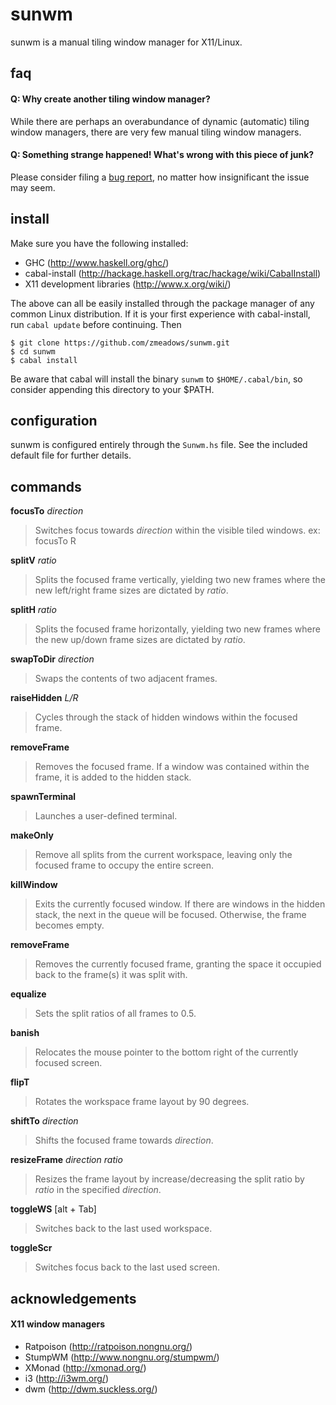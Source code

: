 # sunwm

sunwm is a manual tiling window manager for X11/Linux.

## faq

#### Q: Why create another tiling window manager?
While there are perhaps an overabundance of dynamic (automatic) tiling window managers, there are very few manual tiling window managers.


#### Q: Something strange happened! What's wrong with this piece of junk?
Please consider filing a [bug report](https://github.com/zmeadows/sunwm/issues), no matter how insignificant the issue may seem.


## install

Make sure you have the following installed:

* GHC (http://www.haskell.org/ghc/)
* cabal-install (http://hackage.haskell.org/trac/hackage/wiki/CabalInstall)
* X11 development libraries (http://www.x.org/wiki/)

The above can all be easily installed through the package manager of any common Linux distribution. If it is your first experience with cabal-install, run <code>cabal update</code> before continuing. Then

<pre><code>$ git clone https://github.com/zmeadows/sunwm.git
$ cd sunwm
$ cabal install</pre></code>

Be aware that cabal will install the binary <code>sunwm</code> to <code>$HOME/.cabal/bin</code>, so consider appending this directory to your $PATH.

## configuration

sunwm is configured entirely through the <code>Sunwm.hs</code> file. See the included default file for further details.

## commands

<b>focusTo</b> <i>direction</i> <br />
>Switches focus towards <i>direction</i> within the visible tiled windows.
ex: focusTo R

<b>splitV</b> <i>ratio</i> <br />
>Splits the focused frame vertically, yielding two new frames where the new left/right frame sizes are dictated by <i>ratio</i>.

<b>splitH</b> <i>ratio</i> <br />
>Splits the focused frame horizontally, yielding two new frames where the new up/down frame sizes are dictated by <i>ratio</i>.

<b>swapToDir</b> <i>direction</i> <br />
>Swaps the contents of two adjacent frames.

<b>raiseHidden</b> <i>L/R</i> <br />
>Cycles through the stack of hidden windows within the focused frame.

<b>removeFrame</b> <br />
>Removes the focused frame. If a window was contained within the frame, it is added to the hidden stack.

<b>spawnTerminal</b> <br />
>Launches a user-defined terminal.

<b>makeOnly</b> <br />
>Remove all splits from the current workspace, leaving only the focused frame to occupy the entire screen.

<b>killWindow</b> <br />
>Exits the currently focused window. If there are windows in the hidden stack, the next in the queue will be focused. Otherwise, the frame becomes empty.

<b>removeFrame</b> <br />
>Removes the currently focused frame, granting the space it occupied back to the frame(s) it was split with.

<b>equalize</b> <br />
>Sets the split ratios of all frames to 0.5.

<b>banish</b> <br />
>Relocates the mouse pointer to the bottom right of the currently focused screen.

<b>flipT</b> <br />
>Rotates the workspace frame layout by 90 degrees.

<b>shiftTo</b> <i>direction</i> <br />
>Shifts the focused frame towards <i>direction</i>.

<b>resizeFrame</b> <i>direction</i> <i>ratio</i> <br />
>Resizes the frame layout by increase/decreasing the split ratio by <i>ratio</i> in the specified <i>direction</i>.

<b>toggleWS</b> [alt + Tab]<br />
>Switches back to the last used workspace.

<b>toggleScr</b> <br />
>Switches focus back to the last used screen.

## acknowledgements

#### X11 window managers

* Ratpoison (http://ratpoison.nongnu.org/)
* StumpWM (http://www.nongnu.org/stumpwm/)
* XMonad (http://xmonad.org/)
* i3 (http://i3wm.org/)
* dwm (http://dwm.suckless.org/)
